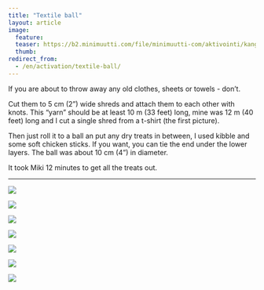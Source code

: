 ```yaml
---
title: "Textile ball"
layout: article
image:
  feature:
  teaser: https://b2.minimuutti.com/file/minimuutti-com/aktivointi/kangaspallo/DSC38537-245px.jpg
  thumb:
redirect_from:
  - /en/activation/textile-ball/
---
```


If you are about to throw away any old clothes, sheets or towels - don’t.

Cut them to 5 cm (2”) wide shreds and attach them to each other with knots. This “yarn” should be at least 10 m (33 feet) long, mine was 12 m (40 feet) long and I cut a single shred from a t-shirt (the first picture).

Then just roll it to a ball an put any dry treats in between, I used kibble and some soft chicken sticks. If you want, you can tie the end under the lower layers. The ball was about 10 cm (4”) in diameter.

It took Miki 12 minutes to get all the treats out.

---

[![](https://b2.minimuutti.com/file/minimuutti-com/aktivointi/kangaspallo/DSC38431-800px.jpg)](https://dl.dropboxusercontent.com/sh/ea1wtnz7z734o12/AAA8zuO3OIf7zd1LjG3quL3Ra/aktivointi/kangaspallo/DSC38431.jpg)

[![](https://b2.minimuutti.com/file/minimuutti-com/aktivointi/kangaspallo/DSC38449-800px.jpg)](https://dl.dropboxusercontent.com/sh/ea1wtnz7z734o12/AAAWueZ9OHo9Y1kpwDWexg2Oa/aktivointi/kangaspallo/DSC38449.jpg)

[![](https://b2.minimuutti.com/file/minimuutti-com/aktivointi/kangaspallo/DSC38460-800px.jpg)](https://dl.dropboxusercontent.com/sh/ea1wtnz7z734o12/AAAEAyvzuUSv2T2WXt8HBM35a/aktivointi/kangaspallo/DSC38460.jpg)

[![](https://b2.minimuutti.com/file/minimuutti-com/aktivointi/kangaspallo/DSC38520-800px.jpg)](https://dl.dropboxusercontent.com/sh/ea1wtnz7z734o12/AACHGXXLZcIHDSiBN63h6W6za/aktivointi/kangaspallo/DSC38520.jpg)

[![](https://b2.minimuutti.com/file/minimuutti-com/aktivointi/kangaspallo/DSC38537-800px.jpg)](https://dl.dropboxusercontent.com/sh/ea1wtnz7z734o12/AADN4tZTBhBXDh7gKU8GTu_Sa/aktivointi/kangaspallo/DSC38537.jpg)

[![](https://b2.minimuutti.com/file/minimuutti-com/aktivointi/kangaspallo/DSC38589-800px.jpg)](https://dl.dropboxusercontent.com/sh/ea1wtnz7z734o12/AAAIlLOcE2V-y4Bn7TDUKTyka/aktivointi/kangaspallo/DSC38589.jpg)

[![](https://b2.minimuutti.com/file/minimuutti-com/aktivointi/kangaspallo/DSC38443-800px.jpg)](https://dl.dropboxusercontent.com/sh/ea1wtnz7z734o12/AADQuxDfa7c_XFxent8h1DyCa/aktivointi/kangaspallo/DSC38443.jpg)
